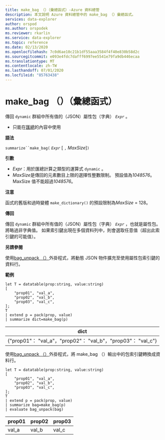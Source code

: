 ```yaml
---
title: make_bag （）（彙總函式）-Azure 資料總管
description: 本文說明 Azure 資料總管中的 make_bag （）彙總函式。
services: data-explorer
author: orspod
ms.author: orspodek
ms.reviewer: rkarlin
ms.service: data-explorer
ms.topic: reference
ms.date: 02/13/2020
ms.openlocfilehash: 7c0d6ae10c21b1df55aaa3584f4f40e830b58d2c
ms.sourcegitcommit: e093e4fdc7dafff6997ee5541e79fa9db446ecaa
ms.translationtype: MT
ms.contentlocale: zh-TW
ms.lasthandoff: 07/01/2020
ms.locfileid: "85763438"
---
```

# <a name="make_bag-aggregation-function"></a>make_bag （）（彙總函式）

傳回 `dynamic` 群組中所有值的（JSON）屬性包（字典） *`Expr`* 。

* 只能在[匯總](summarizeoperator.md)的內容中使用

**語法**

`summarize``make_bag(` *`Expr`* [ `,` *MaxSize*]`)`

**引數**

* *Expr*：用於匯總計算之類型的運算式 `dynamic` 。
* *MaxSize*是傳回的元素數目上限的選擇性整數限制。 預設值為*1048576*。 MaxSize 值不能超過*1048576*。

**注意**

函式的舊版和過時變體 `make_dictionary()` 的預設限制為*MaxSize* = 128。

**傳回**

傳回 `dynamic` 群組中所有值的（JSON）屬性包（字典） *`Expr`* ，也就是屬性包。
將略過非字典值。
如果索引鍵出現在多個資料列中，則會選取任意值（超出此索引鍵的可能值）。

**另請參閱**

使用[bag_unpack （）](bag-unpackplugin.md)外掛程式，將動態 JSON 物件擴充至使用屬性包索引鍵的資料行。 

**範例**

```kusto
let T = datatable(prop:string, value:string)
[
    "prop01", "val_a",
    "prop02", "val_b",
    "prop03", "val_c",
];
T
| extend p = pack(prop, value)
| summarize dict=make_bag(p)

```

|dict|
|----|
|{"prop01"： "val_a"，"prop02"： "val_b"，"prop03"： "val_c"} |

使用[bag_unpack （）](bag-unpackplugin.md)外掛程式，將 make_bag （）輸出中的包索引鍵轉換成資料行。 

```kusto
let T = datatable(prop:string, value:string)
[
    "prop01", "val_a",
    "prop02", "val_b",
    "prop03", "val_c",
];
T
| extend p = pack(prop, value)
| summarize bag=make_bag(p)
| evaluate bag_unpack(bag) 

```

|prop01|prop02|prop03|
|---|---|---|
|val_a|val_b|val_c|

